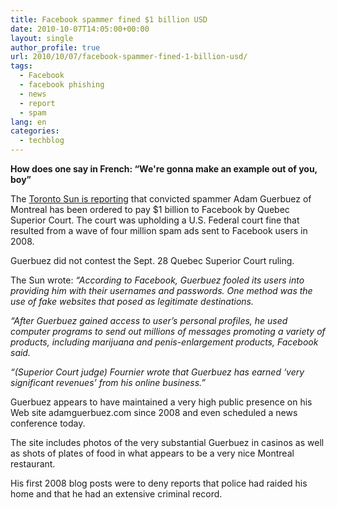 ```yaml
---
title: Facebook spammer fined $1 billion USD
date: 2010-10-07T14:05:00+00:00
layout: single
author_profile: true
url: 2010/10/07/facebook-spammer-fined-1-billion-usd/
tags:
  - Facebook
  - facebook phishing
  - news
  - report
  - spam
lang: en
categories: 
  - techblog
---
```

**How does one say in French: “We're gonna make an example out of you, boy”**

The [Toronto Sun is reporting](http://www.torontosun.com/news/canada/2010/10/05/15595181.html) that convicted spammer Adam Guerbuez of Montreal has been ordered to pay $1 billion to Facebook by Quebec Superior Court. The court was upholding a U.S. Federal court fine that resulted from a wave of four million spam ads sent to Facebook users in 2008.

Guerbuez did not contest the Sept. 28 Quebec Superior Court ruling.

The Sun wrote: _“According to Facebook, Guerbuez fooled its users into providing him with their usernames and passwords. One method was the use of fake websites that posed as legitimate destinations._

_“After Guerbuez gained access to user’s personal profiles, he used computer programs to send out millions of messages promoting a variety of products, including marijuana and penis-enlargement products, Facebook said._

_“(Superior Court judge) Fournier wrote that Guerbuez has earned ‘very significant revenues’ from his online business.”_

Guerbuez appears to have maintained a very high public presence on his Web site adamguerbuez.com since 2008 and even scheduled a news conference today.

The site includes photos of the very substantial Guerbuez in casinos as well as shots of plates of food in what appears to be a very nice Montreal restaurant.

His first 2008 blog posts were to deny reports that police had raided his home and that he had an extensive criminal record.